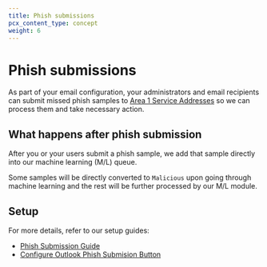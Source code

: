 ```yaml
---
title: Phish submissions
pcx_content_type: concept
weight: 6
---
```


# Phish submissions

As part of your email configuration, your administrators and email recipients can submit missed phish samples to [Area 1 Service Addresses](https://horizon.area1security.com/support/service-addresses) so we can process them and take necessary action.

## What happens after phish submission

After you or your users submit a phish sample, we add that sample directly into our machine learning (M/L) queue.

Some samples will be directly converted to `Malicious` upon going through machine learning and the rest will be further processed by our M/L module.

## Setup

For more details, refer to our setup guides:

- [Phish Submission Guide](/email-security/static/Phish-Submission-Triage.pdf)
- [Configure Outlook Phish Submision Button](/email-security/static/Report_phishing_from_Outlook_client.pdf)
